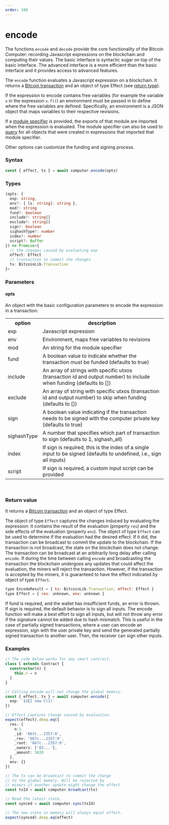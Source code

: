 ```yaml
---
order: 100
---
```


# encode

The functions ``encode`` and ``decode`` provide the core functionality of the Bitcoin Computer: recording Javascript expressions on the blockchain and computing their values. The basic interface is syntactic sugar on top of the basic interface. The advanced interface is a more efficient than the basic interface and it provides access to advanced features.

The ``encode`` function evaluates a Javascript expression on a blockchain. It returns a [Bitcoin transaction](https://github.com/bitcoin-computer/monorepo/blob/main/packages/nakamotojs-lib/ts_src/transaction.ts) and an object of type Effect (see [return type](encode.md#return-value)).

If the expression to encode contains free variables (for example the variable ``x`` in the expression ``x.f()``) an environment must be passed in to define where the free variables are defined. Specifically, an environment is a JSON object that maps variables to their respective revisions.

If a [module specifier](#modules) is provided, the exports of that module are imported when the expression is evaluated. The module specifier can also be used to [query](#query) for all objects that were created in expressions that imported that module specifier.

Other options can customize the funding and signing process.

### Syntax
```js
const { effect, tx } = await computer.encode(opts)
```

### Types
```ts
(opts: {
  exp: string,
  env?: { [s: string]: string },
  mod?: string
  fund?: boolean
  include?: string[]
  exclude?: string[]
  sign?: boolean
  sighashType?: number
  index?: number
  script?: Buffer
}) => Promise<{
  // the changes caused by evaluating exp
  effect: Effect
  // transaction to commit the changes
  tx: BitcoinLib.Transaction
}> 
```

### Parameters

#### opts
An object with the basic configuration parameters to encode the expression in a transaction.

<div align="center" style="font-size: 14px;">
  <table>
    <tr>
      <th>option</th>
      <th>description</th>
    </tr>
    <tr>
      <td>exp</td>
      <td>Javascript expression</td>
    </tr>
    <tr>
      <td>env</td>
      <td>Environment, maps free variables to revisions</td>
    </tr>
    <tr>
      <td>mod</td>
      <td>An string for the module specifier</td>
    </tr>
    <tr>
      <td>fund</td>
      <td>A boolean value to indicate whether the transaction must be funded (defaults to true) </td>
    </tr>
    <tr>
      <td>include</td>
      <td>An array of strings with specific utxos (transaction id and output number) to include when funding (defaults to [])</td>
    </tr>
    <tr>
      <td>exclude</td>
      <td>An array of string with specific utxos  (transaction id and output number) to skip when funding (defaults to [])</td>
    </tr>
    <tr>
      <td>sign</td>
      <td>A boolean value indicating if the transaction needs to be signed with the computer private key (defaults to true)</td>
    </tr>
    <tr>
      <td>sighashType</td>
      <td>A number that specifies which part of transaction to sign (defaults to 1, sighash_all)</td>
    </tr>
    <tr>
      <td>index</td>
      <td>If sign is required, this is the index of a single input to be signed (defaults to undefined, i.e., sign all inputs)</td>
    </tr>
    <tr>
      <td>script</td>
      <td>If sign is required, a custom input script can be provided</td>
    </tr>
  </table>
</div>

<br>

### Return value

It returns a [Bitcoin transaction](https://github.com/bitcoin-computer/monorepo/blob/main/packages/nakamotojs-lib/ts_src/transaction.ts) and an object of type Effect.

The object of type ``Effect`` captures the changes induced by evaluating the expression: It contains the result of the evaluation (property ``res``) and the side effects of the evaluation (property ``env``). The object of type ``Effect`` can be used to determine if the evaluation had the desired effect. If it did, the transaction can be broadcast to commit the update to the blockchain. If the transaction is not broadcast, the state on the blockchain does not change. The transaction can be broadcast at an arbitrarily long delay after calling ``encode``. If during the time between calling ``encode`` and broadcasting the transaction the blockchain undergoes any updates that could affect the evaluation, the miners will reject the transaction. However, if the transaction is accepted by the miners, it is guaranteed to have the effect indicated by object of type ``Effect``.

```js
type EncodeResult = { tx: BitcoinLib.Transaction, effect: Effect }
type Effect = { res: unknown, env: unknown }
```

If fund is required, and the wallet has insufficient funds, an error is thrown.
If sign is required, the default behavior is to sign all inputs. 
The encode function will make a best effort to sign all inputs, but will not throw any error if the signature cannot be added due to hash mismatch. This is useful in the case of partially signed transactions, where a user can encode an expression, sign with the user private key and send the generated partially signed transaction to another user. Then, the receiver can sign other inputs.

<!-- TODO: describe that when signing, some errors are swallowed in order to enable partially signed transactions -->


### Examples
```ts
// The code below works for any smart contract.
class C extends Contract {
  constructor(n) {
    this.n = n
  }
}

// Calling encode will not change the global memory.
const { effect, tx } = await computer.encode({
  exp: `${C} new C(1)`
})

// Effect captures change caused by evaluation.
expect(effect).deep.eq({
  res: { 
    n:1
    _id: '667c...2357:0',
    _rev: '667c...2357:0',
    _root: '667c...2357:0',
    _owners: ['03...'],
    _amount: 5820
  },
  env: {}
})

// The tx can be broadcast to commit the change
// to the global memory. Will be rejected by
// miners if another update might change the effect
const txId = await computer.broadcast(tx)

// Read the latest state.
const synced = await computer.sync(txId)

// The new state in memory will always equal effect.
expect(synced).deep.eq(effect)

```